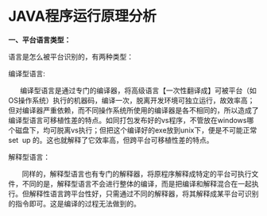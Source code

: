# JAVA程序运行原理分析

**一、平台语言类型：**

语言是怎么被平台识别的，有两种类型：

编译型语言:

      编译型语言是通过专门的编译器，将高级语言【一次性翻译成】可被平台（如OS操作系统）执行的机器码，编译一次，脱离开发环境可独立运行，故效率高；但对编译器严重依赖，而不同操作系统所使用的编译器是各不相同的，所以造成了编译型语言可移植性差的特点。如同打包发布好的vs程序，不管放在windows哪个磁盘下，均可脱离vs执行；但把这个编译好的exe放到unix下，便是不可能正常set  up 的。这也就解释了它效率高，但跨平台可移植性差的特点。

解释型语言：

       同样的，解释型语言也有专门的解释器，将原程序解释成特定的平台可执行文件，不同的是，解释型语言不会进行整体的编译，而是把编译和解释混合在一起执行。但解释性语言跨平台性好，只需通过不同的解释器，将其解释成某平台可识别的指令即可。这是编译的过程无法做到的。


